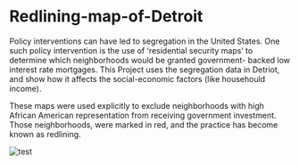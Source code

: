 # Redlining-map-of-Detroit

Policy interventions can have led to segregation in the United States. One such policy intervention is the use of ‘residential security maps’ to determine which neighborhoods would be granted government- backed low interest rate mortgages. This Project uses the segregation data in Detriot, and show how it affects the social-economic factors (like househould income). 


These maps were used explicitly to exclude neighborhoods with high African American representation from receiving government investment. Those neighborhoods, were marked in red, and the practice has become known as redlining. 
 

![test](https://s2.loli.net/2022/03/22/vD7SFxcYPuHQfLN.png)

